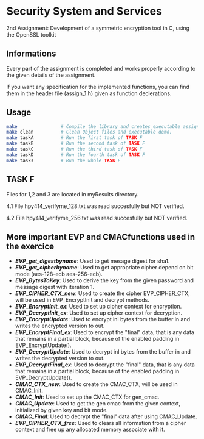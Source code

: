 
# Security System and Services

2nd Assignment: Development of a symmetric encryption tool in C, using the
OpenSSL toolkit

## Informations

Every part of the assignment is completed and works properly according to the given details of the assignment.

If you want any specification for the implemented functions, you can find them in the header file (assign_1.h) given as function declerations.

## Usage

```bash
make                # Compile the library and creates executable assign_1.
make clean          # Clean Object files and executable demo.
make taskA          # Run the first task of TASK F
make taskB          # Run the second task of TASK F
make taskC          # Run the third task of TASK F
make taskD          # Run the fourth task of TASK F
make tasks          # Run the whole TASK F
```

## TASK F

Files for 1,2 and 3 are located in myResults directory.

4.1 File hpy414_verifyme_128.txt was read succesfully but NOT verified.

4.2 File hpy414_verifyme_256.txt was read succesfully but NOT verified.

## More important EVP and CMACfunctions used in the exercice

* ***EVP_get_digestbyname***: Used to get mesage digest for sha1.
* ***EVP_get_cipherbyname***: Used to get appropriate cipher depend on bit mode (aes-128-ecb aes-256-ecb).
* ***EVP_BytesToKey***: Used to derive the key from the given password and message digest with iteration 1.
* ***EVP_CIPHER_CTX_new***: Used to create the cipher EVP_CIPHER_CTX, will be used in EVP_EncryptInit and decrypt methods.
* ***EVP_EncryptInit_ex***: Used to set up cipher context for encryption.
* ***EVP_DecryptInit_ex***: Used to set up cipher context for decryption.
* ***EVP_EncryptUpdate***: Used to encrypt inl bytes from the buffer in and writes the encrypted version to out.
* ***EVP_EncryptFinal_ex***: Used to encrypt the "final" data, that is any data that remains in a partial block, because of the enabled padding in EVP_EncryptUpdate().
* ***EVP_DecryptUpdate***: Used to decrypt inl bytes from the buffer in and writes the decrypted version to out.
* ***EVP_DecryptFinal_ex***: Used to decrypt the "final" data, that is any data that remains in a partial block, because of the enabled padding in EVP_DecryptUpdate().
* ***CMAC_CTX_new***: Used to create the CMAC_CTX, will be used in CMAC_Init.
* ***CMAC_Init***: Used to set up the CMAC_CTX for gen_cmac.
* ***CMAC_Update***: Used to get the gen cmac from the given context, initialized by given key and bit mode.
* ***CMAC_Final***: Used to decrypt the "final" data after using CMAC_Update.
* ***EVP_CIPHER_CTX_free***: Used to clears all information from a cipher context and free up any allocated memory associate with it.
